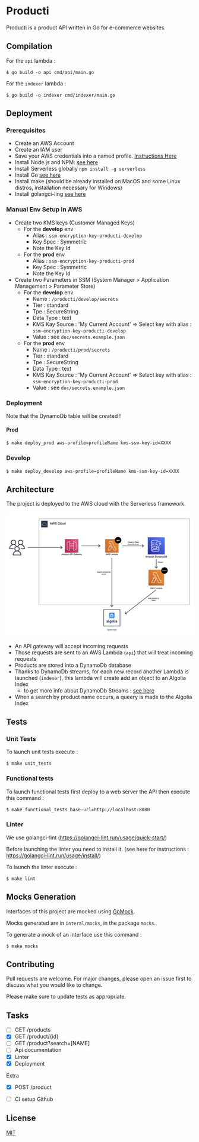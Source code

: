 # Producti

Producti is a product API written in Go for e-commerce websites.


## Compilation

For the `api` lambda :
```
$ go build -o api cmd/api/main.go
```


For the `indexer` lambda :
```
$ go build -o indexer cmd/indexer/main.go
```

## Deployment

### Prerequisites

* Create an AWS Account
* Create an IAM user
* Save your AWS credentials into a named profile. [Instructions Here](https://docs.aws.amazon.com/cli/latest/userguide/cli-configure-profiles.html)
* Install Node.js and NPM: [see here](https://nodejs.org/en/download/)
* Install Serverless globally `npm install -g serverless`
* Install Go [see here](https://golang.org/dl/)
* Install make (should be already installed on MacOS and some Linux distros, installation necessary for Windows)
* Install golangci-ling [see here](https://golangci-lint.run/usage/install/)


### Manual Env Setup in AWS

* Create two KMS keys (Customer Managed Keys)
    * For the **develop** env
        * Alias : `ssm-encryption-key-producti-develop`
        * Key Spec : Symmetric
        * Note the Key Id
    * For the **prod** env
        * Alias : `ssm-encryption-key-producti-prod`
        * Key Spec : Symmetric
        * Note the Key Id
* Create two Parameters in SSM (System Manager > Application Management > Parameter Store)
    * For the **develop** env
        * Name : `/producti/develop/secrets`
        * Tier : standard
        * Tpe : SecureString
        * Data Type : text
        * KMS Kay Source : 'My Current Account' => Select key with alias : `ssm-encryption-key-producti-develop`
        * Value : see `doc/secrets.example.json`
    * For the **prod** env
        * Name : `/producti/prod/secrets`
        * Tier : standard
        * Tpe : SecureString
        * Data Type : text
        * KMS Kay Source : 'My Current Account' => Select key with alias : `ssm-encryption-key-producti-prod`
        * Value : see `doc/secrets.example.json`
     
### Deployment 

Note that the DynamoDb table will be created !


#### Prod

```
$ make deploy_prod aws-profile=profileName kms-ssm-key-id=XXXX
```

### Develop

```
$ make deploy_develop aws-profile=profileName kms-ssm-key-id=XXXX
```


## Architecture

The project is deployed to the AWS cloud with the Serverless framework.

![Architecture AWS](doc/architecture-aws.png)

* An API gateway will accept incoming requests
* Those requests are sent to an AWS Lambda (`api`) that will treat incoming requests
* Products are stored into a DynamoDb database
* Thanks to DynamoDb streams, for each new record another Lambda is launched (`indexer`), this lambda will create add an object
 to an Algolia Index
    * to get more info about DynamoDb Streams : [see here](https://www.serverless.com/blog/event-driven-architecture-dynamodb) 
* When a search by product name occurs, a queery is made to the Algolia Index

## Tests

### Unit Tests


To launch unit tests execute :

```
$ make unit_tests 
```

### Functional tests

To launch functional tests first deploy to a web server the API then execute this command :

```
$ make functional_tests base-url=http://localhost:8080
```

### Linter

We use golangci-lint (https://golangci-lint.run/usage/quick-start/)

Before launching the linter you need to install it. (see here for instructions : https://golangci-lint.run/usage/install/)

To launch the linter execute :

```
$ make lint
```

## Mocks Generation


Interfaces of this project are mocked using [GoMock](https://github.com/golang/mock).

Mocks generated are in `interal/mocks`, in the package `mocks`.

To generate a mock of an interface use this command :

```
$ make mocks
```

## Contributing

Pull requests are welcome. For major changes, please open an issue first to discuss what you would like to change.

Please make sure to update tests as appropriate.


## Tasks

- [ ] GET /products
- [x] GET /product/{id} 
- [ ] GET /product?search=[NAME] 
- [ ] Api documentation
- [x] Linter
- [x] Deployment

Extra

- [x] POST /product
- [ ] CI setup Github


## License
[MIT](https://choosealicense.com/licenses/mit/)